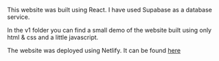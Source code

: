 This website was built using React. I have used Supabase as a database service.

In the v1 folder you can find a small demo of the website built using only html & css and a little javascript.

The website was deployed using Netlify. It can be found [here](https://today-i-learned-apostu-mihai.netlify.app/)
